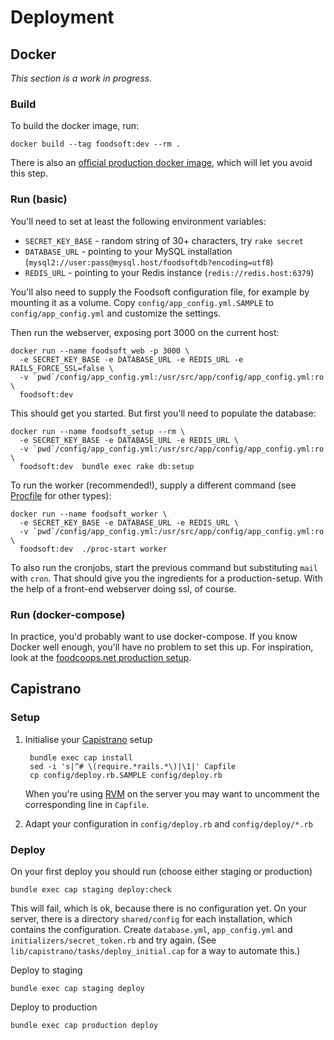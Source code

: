 # Deployment

## Docker

_This section is a work in progress._

### Build

To build the docker image, run:

    docker build --tag foodsoft:dev --rm .

There is also an [official production docker image](https://hub.docker.com/r/foodcoops/foodsoft/),
which will let you avoid this step.

### Run (basic)

You'll need to set at least the following environment variables:

* `SECRET_KEY_BASE` - random string of 30+ characters, try `rake secret`
* `DATABASE_URL` - pointing to your MySQL installation (`mysql2://user:pass@mysql.host/foodsoftdb?encoding=utf8`)
* `REDIS_URL` - pointing to your Redis instance (`redis://redis.host:6379`)

You'll also need to supply the Foodsoft configuration file, for example by
mounting it as a volume. Copy `config/app_config.yml.SAMPLE` to `config/app_config.yml`
and customize the settings.

Then run the webserver, exposing port 3000 on the current host:

    docker run --name foodsoft_web -p 3000 \
      -e SECRET_KEY_BASE -e DATABASE_URL -e REDIS_URL -e RAILS_FORCE_SSL=false \
      -v `pwd`/config/app_config.yml:/usr/src/app/config/app_config.yml:ro \
      foodsoft:dev

This should get you started. But first you'll need to populate the database:

    docker run --name foodsoft_setup --rm \
      -e SECRET_KEY_BASE -e DATABASE_URL -e REDIS_URL \
      -v `pwd`/config/app_config.yml:/usr/src/app/config/app_config.yml:ro \
      foodsoft:dev  bundle exec rake db:setup

To run the worker (recommended!), supply a different command
(see [Procfile](../Procfile) for other types):

    docker run --name foodsoft_worker \
      -e SECRET_KEY_BASE -e DATABASE_URL -e REDIS_URL \
      -v `pwd`/config/app_config.yml:/usr/src/app/config/app_config.yml:ro \
      foodsoft:dev  ./proc-start worker

To also run the cronjobs, start the previous command but substituting
`mail` with `cron`. That should give you the ingredients for a production-setup.
With the help of a front-end webserver doing ssl, of course.


### Run (docker-compose)

In practice, you'd probably want to use docker-compose. If you know Docker well enough,
you'll have no problem to set this up. For inspiration, look at the
[foodcoops.net production setup](https://github.com/foodcoops/foodcoops.net).


## Capistrano

### Setup

1. Initialise your [Capistrano](http://capistranorb.com/) setup

        bundle exec cap install
        sed -i 's|^# \(require.*rails.*\)|\1|' Capfile
        cp config/deploy.rb.SAMPLE config/deploy.rb

   When you're using [RVM](http://rvm.io/) on the server you may want to
   uncomment the corresponding line in `Capfile`.

2. Adapt your configuration in `config/deploy.rb` and `config/deploy/*.rb`


### Deploy

On your first deploy you should run (choose either staging or production)

    bundle exec cap staging deploy:check

This will fail, which is ok, because there is no configuration yet. On your
server, there is a directory `shared/config` for each installation, which
contains the configuration. Create `database.yml`, `app_config.yml` and
`initializers/secret_token.rb` and try again.
(See `lib/capistrano/tasks/deploy_initial.cap` for a way to automate this.)

Deploy to staging

    bundle exec cap staging deploy

Deploy to production

    bundle exec cap production deploy

